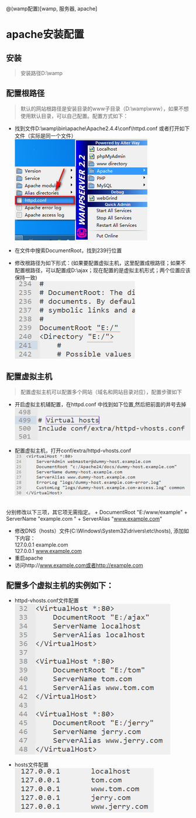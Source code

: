 @(wamp配置)[wamp, 服务器, apache]

# apache安装配置
## 安装
> 安装路径D:\wamp
## 配置根路径
> 默认的网站根路径是安装目录的www子目录（D:\wamp\www），如果不想使用默认目录，可以自己配置。配置方式如下：

- 找到文件D:\wamp\bin\apache\Apache2.4.4\conf\httpd.conf 或者打开如下文件（实际是同一个文件）
 <br> ![Alt text](./apach/2.png)


- 在文件中搜索DocumentRoot，找到239行位置
- 修改根路径为如下形式：(如果要配置虚拟主机，这里配置成根路径；如果不配置根路径，可以配置成D:\ajax；现在配置的是虚拟主机形式；两个位置应该保持一致)
 <br>![Alt text](./apach/1.png)


## 配置虚拟主机
> 配置虚拟主机可以配置多个网站（域名和网站目录对应），配置步骤如下

- 开启虚拟主机辅配置，在httpd.conf 中找到如下位置,然后把前面的井号去掉
<br>![Alt text](./apach/3.png)

- 配置虚拟主机，打开conf/extra/httpd-vhosts.conf
<br>![Alt text](./apach/4.png)

<br>分别修改以下三项，其它项无需指定。
    + DocumentRoot "E:/www/example"
    + ServerName "example.com "
    + ServerAlias "www.example.com"
- 修改DNS（hosts）文件(C:\Windows\System32\drivers\etc\hosts),
添加如下内容：<br>
127.0.0.1  example.com  <br>
127.0.0.1  www.example.com
- 重启apache
- 访问http://www.example.com或者http://example.com
## 配置多个虚拟主机的实例如下：
- httpd-vhosts.conf文件配置
<br>![Alt text](./apach/5.png)

- hosts文件配置
<br>![Alt text](./apach/6.png)																																																																																																																																																																																																																																																								


